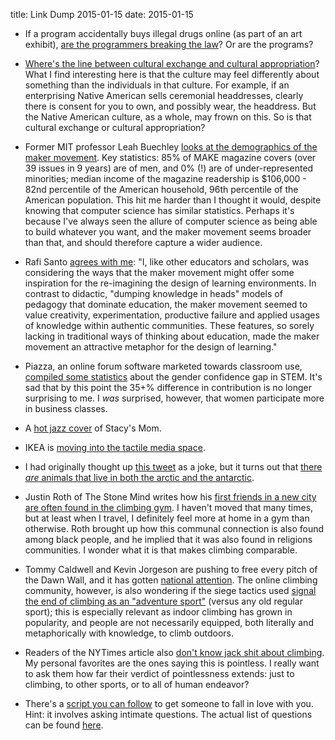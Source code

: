 title: Link Dump 2015-01-15
date: 2015-01-15

* If a program accidentally buys illegal drugs online (as part of an art exhibit), [are the programmers breaking the law](http://fusion.net/story/35883/robots-are-starting-to-break-the-law-and-nobody-knows-what-to-do-about-it/)? Or are the programs?

* [Where's the line between cultural exchange and cultural appropriation](http://everydayfeminism.com/2013/09/cultural-exchange-and-cultural-appropriation/)? What I find interesting here is that the culture may feel differently about something than the individuals in that culture. For example, if an enterprising Native American sells ceremonial headdresses, clearly there is consent for you to own, and possibly wear, the headdress. But the Native American culture, as a whole, may frown on this. So is that cultural exchange or cultural appropriation?

* Former MIT professor Leah Buechley [looks at the demographics of the maker movement](https://vimeo.com/110616469). Key statistics: 85% of MAKE magazine covers (over 39 issues in 9 years) are of men, and 0% (!) are of under-represented minorities; median income of the magazine readership is $106,000 - 82nd percentile of the American household, 96th percentile of the American population. This hit me harder than I thought it would, despite knowing that computer science has similar statistics. Perhaps it's because I've always seen the allure of computer science as being able to build whatever you want, and the maker movement seems broader than that, and should therefore capture a wider audience.

* Rafi Santo [agrees with me](http://empathetics.org/2014/11/09/on-equity-issues-in-the-maker-movement-and-implications-for-making-and-learning/): "I, like other educators and scholars, was considering the ways that the maker movement might offer some inspiration for the re-imagining the design of learning environments. In contrast to didactic, "dumping knowledge in heads" models of pedagogy that dominate education, the maker movement seemed to value creativity, experimentation, productive failure and applied usages of knowledge within authentic communities. These features, so sorely lacking in traditional ways of thinking about education, made the maker movement an attractive metaphor for the design of learning."

* Piazza, an online forum software marketed towards classroom use, [compiled some statistics](http://blog.piazza.com/stem-confidence-gap/) about the gender confidence gap in STEM. It's sad that by this point the 35+% difference in contribution is no longer surprising to me. I *was* surprised, however, that women participate more in business classes.

* A [hot jazz cover](https://www.youtube.com/watch?v=T2kOj-GFN8k) of Stacy's Mom.

* IKEA is [moving into the tactile media space](https://www.youtube.com/watch?v=MOXQo7nURs0).

* I had originally thought up [this tweet](https://twitter.com/justinnhli/status/553278572404944896) as a joke, but it turns out that [there *are* animals that live in both the arctic and the antarctic](http://www.sciencedaily.com/releases/2009/02/090215151619.htm).

* Justin Roth of The Stone Mind writes how his [first friends in a new city are often found in the climbing gym](http://thestonemind.com/2015/01/13/climbing-community/). I haven't moved that many times, but at least when I travel, I definitely feel more at home in a gym than otherwise. Roth brought up how this communal connection is also found among black people, and he implied that it was also found in religions communities. I wonder what it is that makes climbing comparable.

* Tommy Caldwell and Kevin Jorgeson are pushing to free every pitch of the Dawn Wall, and it has gotten [national attention](http://www.nytimes.com/2015/01/08/sports/on-el-capitan-dawn-wall-in-yosemite-and-beyond-climber-tommy-caldwells-drive-pushes-him-toward-the-impossible.html). The online climbing community, however, is also wondering if the siege tactics used [signal the end of climbing as an "adventure sport"](http://fringesfolly.com/2015/01/05/what-nobody-is-saying-about-the-dawn-wall/) (versus any old regular sport); this is especially relevant as indoor climbing has grown in popularity, and people are not necessarily equipped, both literally and metaphorically with knowledge, to climb outdoors. 

* Readers of the NYTimes article also [don't know jack shit about climbing](http://www.adventure-journal.com/2015/01/ny-times-commenters-explain-why-the-dawn-wall-climb-is-dumb/). My personal favorites are the ones saying this is pointless. I really want to ask them how far their verdict of pointlessness extends: just to climbing, to other sports, or to all of human endeavor?

* There's a [script you can follow](http://www.nytimes.com/2015/01/11/fashion/modern-love-to-fall-in-love-with-anyone-do-this.html) to get someone to fall in love with you. Hint: it involves asking intimate questions. The actual list of questions can be found [here](https://gist.github.com/shmup/3bc1229f24486d746bf3).
